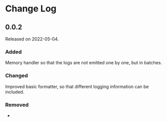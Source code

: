 # Change Log

## 0.0.2
Released on 2022-05-04.
### Added
Memory handler so that the logs are not emitted one by one, but in batches.

### Changed
Improved basic formatter, so that different logging information can be included.

### Removed
-
